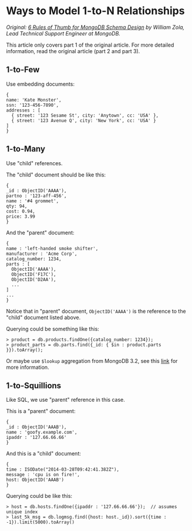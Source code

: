 # Ways to Model 1-to-N Relationships

_Original: [6 Rules of Thumb for MongoDB Schema Design](http://blog.mongodb.org/post/87200945828/6-rules-of-thumb-for-mongodb-schema-design-part-1) by William Zola, Lead Technical Support Engineer at MongoDB._

This article only covers part 1 of the original article. For more detailed information, read the original article (part 2 and part 3).

## 1-to-Few

Use embedding documents:

  ```text
{
  name: 'Kate Monster',
  ssn: '123-456-7890',
  addresses : [
    { street: '123 Sesame St', city: 'Anytown', cc: 'USA' },
    { street: '123 Avenue Q', city: 'New York', cc: 'USA' }
  ]
}
  ```

## 1-to-Many

Use "child" references.

The "child" document should be like this:

  ```text
{
  _id : ObjectID('AAAA'),
  partno : '123-aff-456',
  name : '#4 grommet',
  qty: 94,
  cost: 0.94,
  price: 3.99
}
  ```

And the "parent" document:

  ```text
{
  name : 'left-handed smoke shifter',
  manufacturer : 'Acme Corp',
  catalog_number: 1234,
  parts : [
    ObjectID('AAAA'),
    ObjectID('F17C'),
    ObjectID('D2AA'),
    ...
  ]
  ...
}
  ```

Notice that in "parent" document, `ObjectID('AAAA')` is the reference to the "child" document listed above.

Querying could be something like this:

  ```console
> product = db.products.findOne({catalog_number: 1234});
> product_parts = db.parts.find({_id: { $in : product.parts }}).toArray();
  ```

Or maybe use `$lookup` aggregation from MongoDB 3.2, see this [link](https://docs.mongodb.org/manual/reference/operator/aggregation/lookup/) for more information.

## 1-to-Squillions

Like SQL, we use "parent" reference in this case.

This is a "parent" document:

  ```text
{
  _id : ObjectID('AAAB'),
  name : 'goofy.example.com',
  ipaddr : '127.66.66.66'
}
  ```

And this is a "child" document:

  ```text
{
  time : ISODate("2014-03-28T09:42:41.382Z"),
  message : 'cpu is on fire!',
  host: ObjectID('AAAB')
}
  ```

Querying could be like this:

  ```console
> host = db.hosts.findOne({ipaddr : '127.66.66.66'});  // assumes unique index
> last_5k_msg = db.logmsg.find({host: host._id}).sort({time : -1}).limit(5000).toArray()
  ```
